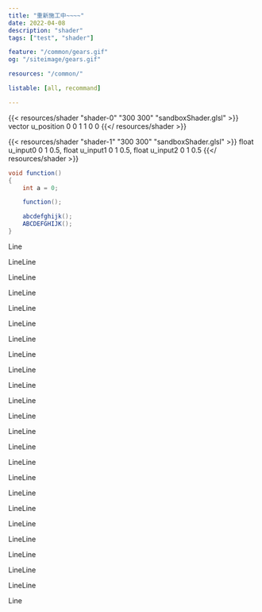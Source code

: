 ```yaml
---
title: "重新施工中~~~~"
date: 2022-04-08
description: "shader"
tags: ["test", "shader"]

feature: "/common/gears.gif"
og: "/siteimage/gears.gif"

resources: "/common/"

listable: [all, recommand]

---
```


<!-- 測試各種新玩具 Test Test Test Test Test Test Test Test Test Test Test Test Test Test Test Test Test Test Test Test Test Test Test Test Test Test Test Test Test Test Test Test Test Test Test Test Test Test Test Test Test Test Test Test Test Test Test Test Test Test Test Test Test Test Test Test Test Test Test Test Test Test Test Test Test Test Test Test Test -->

<!--more-->

<!-- {{< resources/image "gears.gif" "50%" "comment" >}} -->

<!-- {{< resources/audio "audio_throw.mp3" >}} -->

{{< resources/shader "shader-0" "300 300" "sandboxShader.glsl" >}}
vector u_position 0 0 1 1 0 0
{{</ resources/shader >}}

{{< resources/shader "shader-1" "300 300" "sandboxShader.glsl" >}}
float u_input0 0 1 0.5,
float u_input1 0 1 0.5,
float u_input2 0 1 0.5
{{</ resources/shader >}}

<!-- {{< shader/frageditor >}} -->


```cs
void function()
{
    int a = 0;

    function();

    abcdefghijk();
    ABCDEFGHIJK();
}
```

Line

LineLine

LineLine

LineLine

LineLine

LineLine

LineLine

LineLine

LineLine

LineLine

LineLine

LineLine

LineLine

LineLine

LineLine

LineLine

LineLine

LineLine

LineLine

LineLine

LineLine

LineLine

LineLine

Line